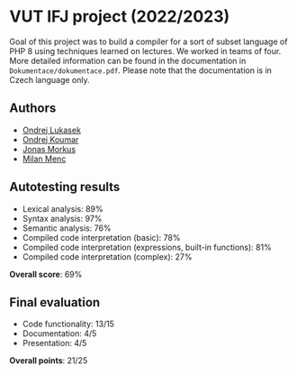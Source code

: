 # VUT IFJ project (2022/2023)

Goal of this project was to build a compiler for a sort of subset language of PHP 8 using techniques learned on lectures.
We worked in teams of four.
More detailed information can be found in the documentation in `Dokumentace/dokumentace.pdf`. Please note that the documentation is in Czech language only.

## Authors

- [Ondrej Lukasek](https://github.com/MOONYROS)
- [Ondrej Koumar](https://github.com/Kumismar)
- [Jonas Morkus](https://github.com/jonys124)
- [Milan Menc](https://github.com/MeRohel)

## Autotesting results

- Lexical analysis: 89%
- Syntax analysis: 97%
- Semantic analysis: 76%
- Compiled code interpretation (basic): 78%
- Compiled code interpretation (expressions, built-in functions): 81%
- Compiled code interpretation (complex): 27%

**Overall score**: 69%

## Final evaluation

- Code functionality: 13/15
- Documentation: 4/5
- Presentation: 4/5

**Overall points**: 21/25
